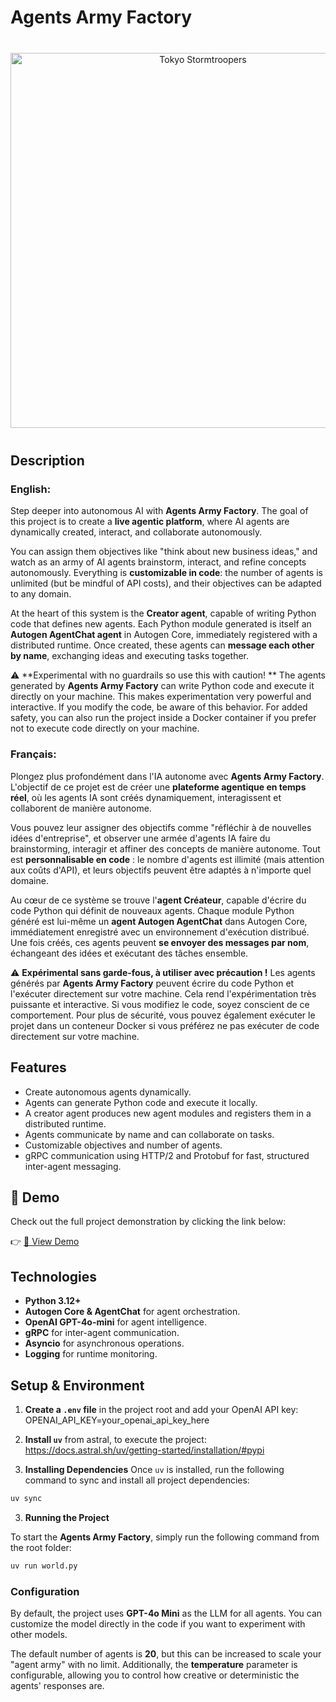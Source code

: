 # Agents Army Factory


<p align="center" style="margin: 40px 0;">
  <img src="https://www.shutterstock.com/image-photo/tokyo-japan-feb-19-2017-600nw-668756629.jpg" 
       alt="Tokyo Stormtroopers" 
       width="600">
</p>


## Description

### **English:**   

Step deeper into autonomous AI with **Agents Army Factory**. The goal of this project is to create a **live agentic platform**, where AI agents are dynamically created, interact, and collaborate autonomously.  

You can assign them objectives like "think about new business ideas," and watch as an army of AI agents brainstorm, interact, and refine concepts autonomously. Everything is **customizable in code**: the number of agents is unlimited (but be mindful of API costs), and their objectives can be adapted to any domain.  

At the heart of this system is the **Creator agent**, capable of writing Python code that defines new agents. Each Python module generated is itself an **Autogen AgentChat agent** in Autogen Core, immediately registered with a distributed runtime. Once created, these agents can **message each other by name**, exchanging ideas and executing tasks together.  

⚠️ **Experimental with no guardrails so use this with caution! **
The agents generated by **Agents Army Factory** can write Python code and execute it directly on your machine. This makes experimentation very powerful and interactive. If you modify the code, be aware of this behavior. For added safety, you can also run the project inside a Docker container if you prefer not to execute code directly on your machine.





### **Français:** 

Plongez plus profondément dans l'IA autonome avec **Agents Army Factory**. L'objectif de ce projet est de créer une **plateforme agentique en temps réel**, où les agents IA sont créés dynamiquement, interagissent et collaborent de manière autonome.

Vous pouvez leur assigner des objectifs comme "réfléchir à de nouvelles idées d'entreprise", et observer une armée d'agents IA faire du brainstorming, interagir et affiner des concepts de manière autonome. Tout est **personnalisable en code** : le nombre d'agents est illimité (mais attention aux coûts d'API), et leurs objectifs peuvent être adaptés à n'importe quel domaine.

Au cœur de ce système se trouve l'**agent Créateur**, capable d'écrire du code Python qui définit de nouveaux agents. Chaque module Python généré est lui-même un **agent Autogen AgentChat** dans Autogen Core, immédiatement enregistré avec un environnement d'exécution distribué. Une fois créés, ces agents peuvent **se envoyer des messages par nom**, échangeant des idées et exécutant des tâches ensemble.


⚠️ **Expérimental sans garde-fous, à utiliser avec précaution !**
Les agents générés par **Agents Army Factory** peuvent écrire du code Python et l'exécuter directement sur votre machine. Cela rend l'expérimentation très puissante et interactive. Si vous modifiez le code, soyez conscient de ce comportement. Pour plus de sécurité, vous pouvez également exécuter le projet dans un conteneur Docker si vous préférez ne pas exécuter de code directement sur votre machine.





## Features

- Create autonomous agents dynamically.  
- Agents can generate Python code and execute it locally.  
- A creator agent produces new agent modules and registers them in a distributed runtime.  
- Agents communicate by name and can collaborate on tasks.  
- Customizable objectives and number of agents.  
- gRPC communication using HTTP/2 and Protobuf for fast, structured inter-agent messaging.


## 🎥 Demo

Check out the full project demonstration by clicking the link below:

👉 [📂 View Demo](https://drive.google.com/file/d/1QUplfJMUBH3g-4LIjkz3D-XM2dhRPoo9/view)



## Technologies

- **Python 3.12+**  
- **Autogen Core & AgentChat** for agent orchestration.  
- **OpenAI GPT-4o-mini** for agent intelligence.  
- **gRPC** for inter-agent communication.  
- **Asyncio** for asynchronous operations.  
- **Logging** for runtime monitoring.  


## Setup & Environment

1. **Create a `.env` file** in the project root and add your OpenAI API key:
OPENAI_API_KEY=your_openai_api_key_here

2. **Install `uv`** from astral, to execute the project:
https://docs.astral.sh/uv/getting-started/installation/#pypi

3. **Installing Dependencies**
Once `uv` is installed, run the following command to sync and install all project dependencies:
```bash
uv sync
```

3. **Running the Project**

To start the **Agents Army Factory**, simply run the following command from the root folder:

```bash
uv run world.py
```


### Configuration

By default, the project uses **GPT-4o Mini** as the LLM for all agents. You can customize the model directly in the code if you want to experiment with other models.

The default number of agents is **20**, but this can be increased to scale your "agent army" with no limit. Additionally, the **temperature** parameter is configurable, allowing you to control how creative or deterministic the agents' responses are.



